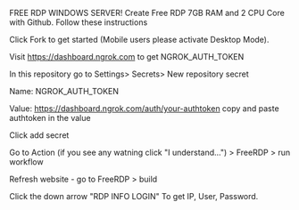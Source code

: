 FREE RDP WINDOWS SERVER!
Create Free RDP 7GB RAM and 2 CPU Core with Github. Follow these instructions

Click Fork to get started (Mobile users please activate Desktop Mode).

Visit https://dashboard.ngrok.com to get NGROK_AUTH_TOKEN

In this repository go to Settings> Secrets> New repository secret

Name: NGROK_AUTH_TOKEN

Value: https://dashboard.ngrok.com/auth/your-authtoken copy and paste authtoken in the value

Click add secret

Go to Action (if you see any watning click "I understand...") > FreeRDP > run workflow

Refresh website - go to FreeRDP > build

Click the down arrow "RDP INFO LOGIN" To get IP, User, Password.
